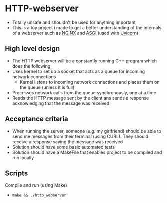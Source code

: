 # HTTP-webserver
- Totally unsafe and shouldn't be used for anything important
- This is a toy project i made to get a better understanding of the internals of a webserver such as [NGINX](https://nginx.org/en/) and [ASGI](https://asgi.readthedocs.io/en/latest/introduction.html) (used with [Uvicorn](https://www.uvicorn.org/))

## High level design
- The HTTP webserver will be a constantly running C++ program which does the following
- Uses kernel to set up a socket that acts as a queue for incoming network connections
  - Kernel listens to incoming network connections and places them on the queue (unless it is full)
- Processes network calls from the queue synchronously, one at a time
- Reads the HTTP message sent by the client ans sends a response acknowledging that the message was received

## Acceptance criteria
- When running the server, someone (e.g. my girlfriend) should be able to send me messages from their terminal (using CURL). They should receive a response saying the message was received
- Solution should have some basic automated tests
- Solution should have a MakeFile that enables project to be compiled and run locally

## Scripts
Compile and run (using Make)
- `make && ./http_webserver`
